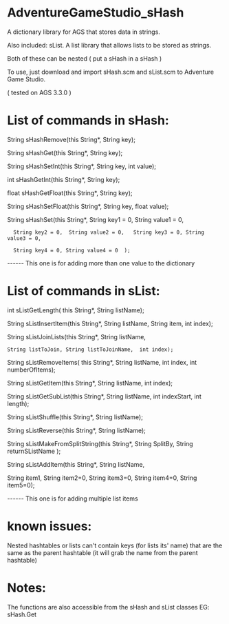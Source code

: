 # AdventureGameStudio_sHash

A dictionary library for AGS that stores data in strings.

Also included: sList. A list library that allows lists to be stored as strings. 

Both of these can be nested ( put a sHash in a sHash )

To use, just download and import sHash.scm and sList.scm to Adventure Game Studio. 

( tested on AGS 3.3.0 )

# List of commands in sHash:
String sHashRemove(this String*,  String key); 

String sHashGet(this String*,  String key);

String sHashSetInt(this String*,  String key, int value);

int sHashGetInt(this String*,  String key);

float sHashGetFloat(this String*,  String key);

String sHashSetFloat(this String*,  String key, float value);

String sHashSet(this String*,  String key1 = 0, String value1 = 0, 

      String key2 = 0,  String value2 = 0,   String key3 = 0, String value3 = 0, 
      
      String key4 = 0, String value4 = 0  );
      
------ This one is for adding more than one  value to the dictionary

# List of commands in sList:
int sListGetLength(  this String*,  String listName);

String sListInsertItem(this String*,  String listName, String item,  int index);

String sListJoinLists(this String*, String listName, 

    String listToJoin, String listToJoinName,  int index);
    
String sListRemoveItems(  this String*,  String listName, int index,  int numberOfItems);

String sListGetItem(this String*,  String listName,  int index);

String sListGetSubList(this String*,  String listName,  int indexStart, int length);

String sListShuffle(this String*, String listName);

String sListReverse(this String*, String listName);

String sListMakeFromSplitString(this String*,  String SplitBy, String returnSListName );

String sListAddItem(this String*,  String listName, 

  String item1, String item2=0, String item3=0, String item4=0, String item5=0);
  
------ This one is for adding multiple list items
 
 # known issues:
 
 Nested hashtables or lists can't contain keys (for lists its' name) that are the same as the parent hashtable (it will grab the name from the parent hashtable)

# Notes:
     
The functions are also accessible from the sHash and sList classes 
EG: sHash.Get

